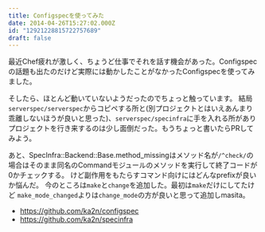 ```yaml
---
title: Configspecを使ってみた
date: 2014-04-26T15:27:02.000Z
id: "12921228815722757689"
draft: false
---
```

最近Chef疲れが激しく、ちょうど仕事でそれを話す機会があった。Configspecの話題も出たのだけど実際には動かしたことがなかったConfigspecを使ってみました。


そしたら、ほとんど動いていないようだったのでちょっと触っています。
結局`serverspec/serverspec`からコピペする所と(別プロジェクトとはいえあんまり乖離しないほうが良いと思った)、`serverspec/specinfra`に手を入れる所がありプロジェクトを行き来するのは少し面倒だった。もうちょっと書いたらPRしてみよう。

あと、SpecInfra::Backend::Base.method_missingはメソッド名が`/^check/`の場合はそのまま同名のCommandモジュールのメソッドを実行して終了コードが0かチェックする。
けど副作用をもたらすコマンド向けにはどんなprefixが良いか悩んだ。
今のところは`make`と`change`を追加した。最初は`make`だけにしてたけど
`make_mode_changed`よりは`change_mode`の方が良いと思って追加しmasita。


* https://github.com/ka2n/configspec
* https://github.com/ka2n/specinfra
